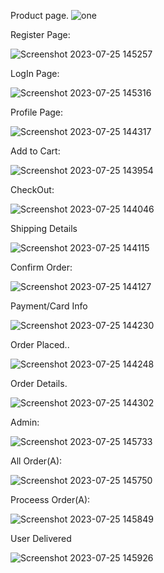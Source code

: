 


Product page.
![one](https://github.com/Amitbhivsane/MERN-Ecommerce-/assets/108190320/9746f6a4-e442-44b5-a066-16712c20e55e)

Register Page:

![Screenshot 2023-07-25 145257](https://github.com/Amitbhivsane/MERN-Ecommerce-/assets/108190320/d396ce88-ad2c-40d0-be35-7efb1a082304)

LogIn Page:

![Screenshot 2023-07-25 145316](https://github.com/Amitbhivsane/MERN-Ecommerce-/assets/108190320/62135702-043d-4f38-a127-496487254bff)


Profile Page:

![Screenshot 2023-07-25 144317](https://github.com/Amitbhivsane/MERN-Ecommerce-/assets/108190320/97e381e0-f393-42a2-b79b-78541ce35f3b)


Add to Cart:

![Screenshot 2023-07-25 143954](https://github.com/Amitbhivsane/MERN-Ecommerce-/assets/108190320/499d0d25-9355-4a73-954b-3d084c34b3c7)


CheckOut:

![Screenshot 2023-07-25 144046](https://github.com/Amitbhivsane/MERN-Ecommerce-/assets/108190320/05230ae5-0b42-42e2-a89d-10081af59740)


Shipping Details


![Screenshot 2023-07-25 144115](https://github.com/Amitbhivsane/MERN-Ecommerce-/assets/108190320/fda19e73-e965-4e2e-977c-c2c78968bac2)


Confirm Order:


![Screenshot 2023-07-25 144127](https://github.com/Amitbhivsane/MERN-Ecommerce-/assets/108190320/9abea0b7-cf56-4143-baf3-51777557fd6c)



Payment/Card Info


![Screenshot 2023-07-25 144230](https://github.com/Amitbhivsane/MERN-Ecommerce-/assets/108190320/d93cc545-d235-42f7-9778-a0b04c7125df)


Order Placed..


![Screenshot 2023-07-25 144248](https://github.com/Amitbhivsane/MERN-Ecommerce-/assets/108190320/4399e3ad-9424-4845-b6fc-fbdc79798dcc)


Order Details.

![Screenshot 2023-07-25 144302](https://github.com/Amitbhivsane/MERN-Ecommerce-/assets/108190320/497db3ff-9bf5-44a4-aad7-74d01ade063c)


Admin:

![Screenshot 2023-07-25 145733](https://github.com/Amitbhivsane/MERN-Ecommerce-/assets/108190320/b3a5ca14-1b9e-444f-912c-00e8449a0537)

All Order(A):

![Screenshot 2023-07-25 145750](https://github.com/Amitbhivsane/MERN-Ecommerce-/assets/108190320/39b0bdd7-466f-478b-8bc8-4359a067287f)


Proceess Order(A):

![Screenshot 2023-07-25 145849](https://github.com/Amitbhivsane/MERN-Ecommerce-/assets/108190320/eebc0064-4f04-40d1-bfee-94226fc8041a)

User Delivered


![Screenshot 2023-07-25 145926](https://github.com/Amitbhivsane/MERN-Ecommerce-/assets/108190320/9009f9b1-f894-425b-b3c3-43ae70578f55)

